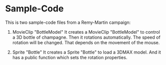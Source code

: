 # Sample-Code
This is two sample-code files from a Remy-Martin campaign:

1. MovieClip "BottleModel"
It creates a MovieClip "BottleModel" to control a 3D bottle of champagne. Then it rotations automatically. The speed of rotation will be changed. That depends on the movement of the mouse.

2. Sprite "Bottle"
It creates a Sprite "Bottle" to load a 3DMAX model. And it has  a public function which sets the rotation properties.

